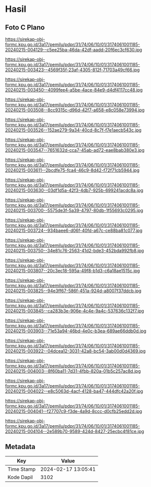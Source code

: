 # Hasil

## Foto C Plano

https://sirekap-obj-formc.kpu.go.id/3a17/pemilu/pdpr/31/74/06/10/01/3174061001185-20240215-004129--c5ee25ba-46da-42df-aadd-20f6ec3cf630.jpg

https://sirekap-obj-formc.kpu.go.id/3a17/pemilu/pdpr/31/74/06/10/01/3174061001185-20240215-003423--4569f35f-23af-4305-812f-71703a49cf66.jpg

https://sirekap-obj-formc.kpu.go.id/3a17/pemilu/pdpr/31/74/06/10/01/3174061001185-20240215-003450--4099fee4-a5be-4ace-84e9-d4df4117cc48.jpg

https://sirekap-obj-formc.kpu.go.id/3a17/pemilu/pdpr/31/74/06/10/01/3174061001185-20240215-003508--8cc9315c-d96d-42f7-a658-e8c058e73994.jpg

https://sirekap-obj-formc.kpu.go.id/3a17/pemilu/pdpr/31/74/06/10/01/3174061001185-20240215-003526--152ae279-9a34-40cd-8c7f-f7e1aecb543c.jpg

https://sirekap-obj-formc.kpu.go.id/3a17/pemilu/pdpr/31/74/06/10/01/3174061001185-20240215-003547--7651632d-cca7-45ab-ad72-eae8bab380e3.jpg

https://sirekap-obj-formc.kpu.go.id/3a17/pemilu/pdpr/31/74/06/10/01/3174061001185-20240215-003611--2bcdfe75-fca4-46c9-8d42-f72f71cb5944.jpg

https://sirekap-obj-formc.kpu.go.id/3a17/pemilu/pdpr/31/74/06/10/01/3174061001185-20240215-003630--03df1d5a-42f3-4db7-925b-699241acdc8a.jpg

https://sirekap-obj-formc.kpu.go.id/3a17/pemilu/pdpr/31/74/06/10/01/3174061001185-20240215-003700--5575de3f-5a39-4797-80db-1f55693c0295.jpg

https://sirekap-obj-formc.kpu.go.id/3a17/pemilu/pdpr/31/74/06/10/01/3174061001185-20240215-003724--934baee6-d06f-40fd-a67c-ce88ba81c077.jpg

https://sirekap-obj-formc.kpu.go.id/3a17/pemilu/pdpr/31/74/06/10/01/3174061001185-20240215-003750--34e81c76-2563-41d2-bde3-452bda992fb8.jpg

https://sirekap-obj-formc.kpu.go.id/3a17/pemilu/pdpr/31/74/06/10/01/3174061001185-20240215-003807--20c3ec18-595a-49f8-b1d3-c6a18ae1515c.jpg

https://sirekap-obj-formc.kpu.go.id/3a17/pemilu/pdpr/31/74/06/10/01/3174061001185-20240215-003825--94e3ff67-586f-451a-924d-a8007f37ddcb.jpg

https://sirekap-obj-formc.kpu.go.id/3a17/pemilu/pdpr/31/74/06/10/01/3174061001185-20240215-003845--ca283b3e-906e-4c4e-9a4c-537636c132f7.jpg

https://sirekap-obj-formc.kpu.go.id/3a17/pemilu/pdpr/31/74/06/10/01/3174061001185-20240215-003903--71e53a94-46bd-4e0c-b3ea-689ae66ddb0d.jpg

https://sirekap-obj-formc.kpu.go.id/3a17/pemilu/pdpr/31/74/06/10/01/3174061001185-20240215-003922--04dcea12-3031-42a8-bc54-3ab00d0d4369.jpg

https://sirekap-obj-formc.kpu.go.id/3a17/pemilu/pdpr/31/74/06/10/01/3174061001185-20240215-004003--8f60ba11-7d31-4fbb-820a-01b5c257ac8d.jpg

https://sirekap-obj-formc.kpu.go.id/3a17/pemilu/pdpr/31/74/06/10/01/3174061001185-20240215-004022--e8c5063d-4acf-4128-ba47-444dfc42a20f.jpg

https://sirekap-obj-formc.kpu.go.id/3a17/pemilu/pdpr/31/74/06/10/01/3174061001185-20240215-004041--f27707c9-f3de-4a9d-8ccc-d0cfb25edd2d.jpg

https://sirekap-obj-formc.kpu.go.id/3a17/pemilu/pdpr/31/74/06/10/01/3174061001185-20240215-004104--2e589b70-9589-424d-8427-25ecbc4f81ce.jpg


## Metadata

| Key        | Value               |
| ---------- | ------------------- |
| Time Stamp | 2024-02-17 13:05:41 |
| Kode Dapil | 3102                |



